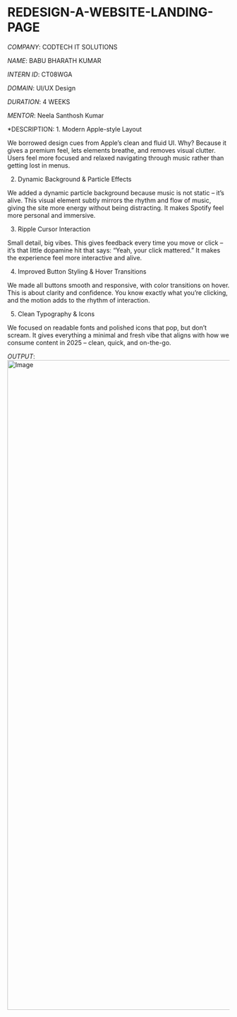 # REDESIGN-A-WEBSITE-LANDING-PAGE


*COMPANY*:  CODTECH IT SOLUTIONS


*NAME*:  BABU BHARATH KUMAR


*INTERN ID*:  CT08WGA


*DOMAIN*:  UI/UX Design


*DURATION*:  4 WEEKS


*MENTOR*:  Neela Santhosh Kumar


*DESCRIPTION:  1. Modern Apple-style Layout

We borrowed design cues from Apple’s clean and fluid UI. Why? Because it gives a premium feel, lets elements breathe, and removes visual clutter. Users feel more focused and relaxed navigating through music rather than getting lost in menus.

2. Dynamic Background & Particle Effects

We added a dynamic particle background because music is not static – it’s alive. This visual element subtly mirrors the rhythm and flow of music, giving the site more energy without being distracting. It makes Spotify feel more personal and immersive.

3. Ripple Cursor Interaction

Small detail, big vibes. This gives feedback every time you move or click – it’s that little dopamine hit that says: “Yeah, your click mattered.” It makes the experience feel more interactive and alive.

4. Improved Button Styling & Hover Transitions

We made all buttons smooth and responsive, with color transitions on hover. This is about clarity and confidence. You know exactly what you’re clicking, and the motion adds to the rhythm of interaction.

5. Clean Typography & Icons

We focused on readable fonts and polished icons that pop, but don’t scream. It gives everything a minimal and fresh vibe that aligns with how we consume content in 2025 – clean, quick, and on-the-go.





*OUTPUT*:
          <img width="1470" alt="Image" src="https://github.com/user-attachments/assets/39bcc3e5-45c0-4056-8b3a-433cb37f27d1" />


